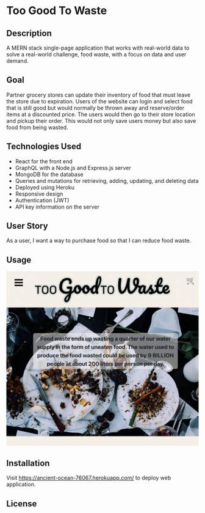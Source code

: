 # Too Good To Waste

## Description
A MERN stack single-page application that works with real-world data to solve a real-world challenge, food waste, with a focus on data and user demand.

## Goal
Partner grocery stores can update their inventory of food that must leave the store due to expiration. Users of the website can login and select food that is still good but would normally be thrown away and reserve/order items at a discounted price. The users would then go to their store location and pickup their order. This would not only save users money but also save food from being wasted.

## Technologies Used
* React for the front end
* GraphQL with a Node.js and Express.js server
* MongoDB for the database
* Queries and mutations for retrieving, adding, updating, and deleting data
* Deployed using Heroku
* Responsive design
* Authentication (JWT)
* API key information on the server

## User Story
As a user, I want a way to purchase food so that I can reduce food waste.

## Usage
![screenshot of Too Good To Waste web application](/client/src/assets/images/too-good-to-waste-homepage-screenshot.png)

## Installation
Visit https://ancient-ocean-76067.herokuapp.com/ to deploy web application.

## License